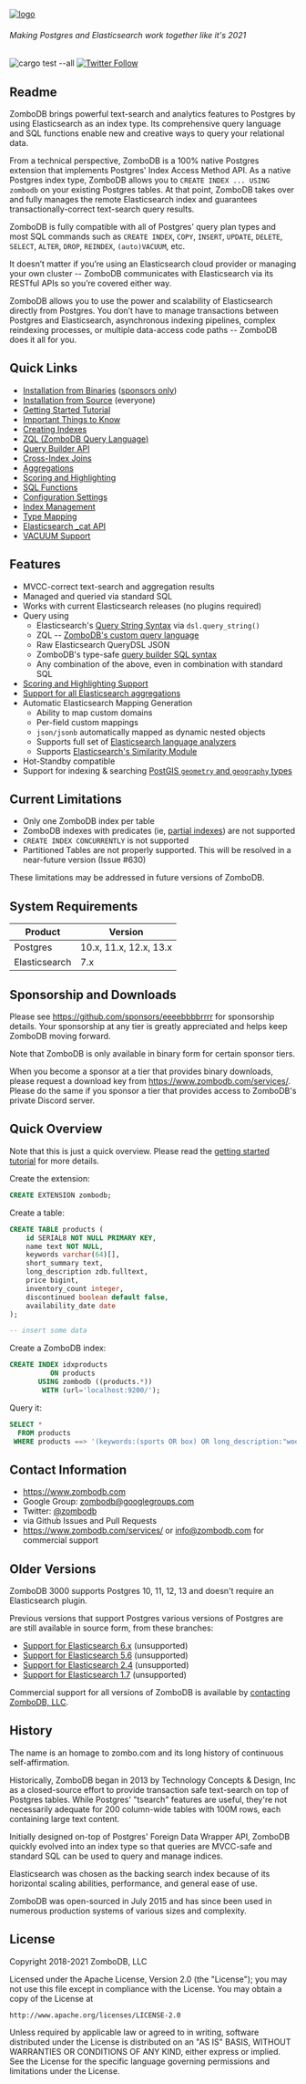 [![logo](logo.png)](https://www.zombodb.com/) 
###### Making Postgres and Elasticsearch work together like it's 2021
![cargo test --all](https://github.com/zombodb/zombodb/workflows/cargo%20pgx%20test%20pgXX/badge.svg)
[![Twitter Follow](https://img.shields.io/twitter/follow/zombodb.svg?style=flat)](https://twitter.com/zombodb)


## Readme
ZomboDB brings powerful text-search and analytics features to Postgres by using Elasticsearch as an index type.  Its comprehensive query language and SQL functions enable new and creative ways to query your relational data.

From a technical perspective, ZomboDB is a 100% native Postgres extension that implements Postgres' Index Access Method API.  As a native Postgres index type, ZomboDB allows you to `CREATE INDEX ... USING zombodb` on your existing Postgres tables.  At that point, ZomboDB takes over and fully manages the remote Elasticsearch index and guarantees transactionally-correct text-search query results.

ZomboDB is fully compatible with all of Postgres' query plan types and most SQL commands such as `CREATE INDEX`, `COPY`, `INSERT`, `UPDATE`, `DELETE`, `SELECT`, `ALTER`, `DROP`, `REINDEX`, `(auto)VACUUM`, etc.

It doesn’t matter if you’re using an Elasticsearch cloud provider or managing your own cluster -- ZomboDB communicates with Elasticsearch via its RESTful APIs so you’re covered either way.

ZomboDB allows you to use the power and scalability of Elasticsearch directly from Postgres.  You don’t have to manage transactions between Postgres and Elasticsearch, asynchronous indexing pipelines, complex reindexing processes, or multiple data-access code paths -- ZomboDB does it all for you.


## Quick Links

 - [Installation from Binaries](BINARY-INSTALLATION.md) ([sponsors only](https://github.com/sponsors/eeeebbbbrrrr))
 - [Installation from Source](SOURCE-INSTALLATION.md) (everyone)
 - [Getting Started Tutorial](TUTORIAL.md)
 - [Important Things to Know](THINGS-TO-KNOW.md)
 - [Creating Indexes](CREATE-INDEX.md)
 - [ZQL (ZomboDB Query Language)](ZQL.md)
 - [Query Builder API](QUERY-BUILDER-API.md)
 - [Cross-Index Joins](CROSS-INDEX-JOINS.md)
 - [Aggregations](AGGREGATIONS.md)
 - [Scoring and Highlighting](SCORING-HIGHLIGHTING.md)
 - [SQL Functions](SQL-FUNCTIONS.md)
 - [Configuration Settings](CONFIGURATION-SETTINGS.md)
 - [Index Management](INDEX-MANAGEMENT.md)
 - [Type Mapping](TYPE-MAPPING.md)
 - [Elasticsearch _cat API](CAT-API.md)
 - [VACUUM Support](VACUUM.md)

 
## Features

 - MVCC-correct text-search and aggregation results
 - Managed and queried via standard SQL
 - Works with current Elasticsearch releases (no plugins required)
 - Query using
    - Elasticsearch's [Query String Syntax](https://www.elastic.co/guide/en/elasticsearch/reference/current/query-dsl-query-string-query.html#query-string-syntax) via `dsl.query_string()`
    - ZQL -- [ZomboDB's custom query language](ZQL.md)
    - Raw Elasticsearch QueryDSL JSON
    - ZomboDB's type-safe [query builder SQL syntax](QUERY-BUILDER-API.md)
    - Any combination of the above, even in combination with standard SQL
 - [Scoring and Highlighting Support](SCORING-HIGHLIGHTING.md)
 - [Support for all Elasticsearch aggregations](AGGREGATIONS.md)
 - Automatic Elasticsearch Mapping Generation
    - Ability to map custom domains
    - Per-field custom mappings
    - `json/jsonb` automatically mapped as dynamic nested objects
    - Supports full set of [Elasticsearch language analyzers](https://www.elastic.co/guide/en/elasticsearch/reference/current/analysis-lang-analyzer.html)
    - Supports [Elasticsearch's Similarity Module](TYPE-MAPPING.md#similarity-module-support) 
 - Hot-Standby compatible
 - Support for indexing & searching [PostGIS `geometry` and `geography` types](POSTGIS-SUPPORT.md)


## Current Limitations

 - Only one ZomboDB index per table
 - ZomboDB indexes with predicates (ie, [partial indexes](https://www.postgresql.org/docs/10/indexes-partial.html)) are not supported
 - `CREATE INDEX CONCURRENTLY` is not supported
 - Partitioned Tables are not properly supported.  This will be resolved in a near-future version (Issue #630)

These limitations may be addressed in future versions of ZomboDB.


## System Requirements
 
 Product      | Version 
---           | ---      
Postgres      | 10.x, 11.x, 12.x, 13.x
Elasticsearch | 7.x


## Sponsorship and Downloads

Please see https://github.com/sponsors/eeeebbbbrrrr for sponsorship details.  Your sponsorship at any tier is greatly 
appreciated and helps keep ZomboDB moving forward.

Note that ZomboDB is only available in binary form for certain sponsor tiers.

When you become a sponsor at a tier that provides binary downloads, please request a download key from https://www.zombodb.com/services/.
Please do the same if you sponsor a tier that provides access to ZomboDB's private Discord server.


## Quick Overview

Note that this is just a quick overview.  Please read the [getting started tutorial](TUTORIAL.md) for more details.

Create the extension:

```sql
CREATE EXTENSION zombodb;
```

Create a table:

```sql
CREATE TABLE products (
    id SERIAL8 NOT NULL PRIMARY KEY,
    name text NOT NULL,
    keywords varchar(64)[],
    short_summary text,
    long_description zdb.fulltext, 
    price bigint,
    inventory_count integer,
    discontinued boolean default false,
    availability_date date
);

-- insert some data
```

Create a ZomboDB index:

```sql
CREATE INDEX idxproducts 
          ON products 
       USING zombodb ((products.*)) 
        WITH (url='localhost:9200/');
```

Query it:

```sql
SELECT * 
  FROM products 
 WHERE products ==> '(keywords:(sports OR box) OR long_description:"wooden away"~5) AND price:[1000 TO 20000]';
```


## Contact Information

 - https://www.zombodb.com
 - Google Group: zombodb@googlegroups.com
 - Twitter: [@zombodb](https://twitter.com/zombodb/)
 - via Github Issues and Pull Requests
 - https://www.zombodb.com/services/ or info@zombodb.com for commercial support

## Older Versions

ZomboDB 3000 supports Postgres 10, 11, 12, 13 and doesn't require an Elasticsearch plugin.  

Previous versions that support Postgres various versions of Postgres are are still available in source form, from these branches:

- [Support for Elasticsearch 6.x](https://github.com/zombodb/zombodb/tree/v10-1.0.3) (unsupported)
- [Support for Elasticsearch 5.6](https://github.com/zombodb/zombodb/tree/master-es5.6) (unsupported)
- [Support for Elasticsearch 2.4](https://github.com/zombodb/zombodb/tree/master-es2.4) (unsupported)
- [Support for Elasticsearch 1.7](https://github.com/zombodb/zombodb/tree/master-es1.7) (unsupported)

Commercial support for all versions of ZomboDB is available by [contacting ZomboDB, LLC](https://www.zombodb.com/services/).


 
## History

The name is an homage to zombo.com and its long history of continuous self-affirmation.

Historically, ZomboDB began in 2013 by Technology Concepts & Design, Inc as a closed-source effort to provide transaction safe text-search on top of Postgres tables. While Postgres' "tsearch" features are useful, they're not necessarily adequate for 200 column-wide tables with 100M rows, each containing large text content.

Initially designed on-top of Postgres' Foreign Data Wrapper API, ZomboDB quickly evolved into an index type so that queries are MVCC-safe and standard SQL can be used to query and manage indices.

Elasticsearch was chosen as the backing search index because of its horizontal scaling abilities, performance, and general ease of use.

ZomboDB was open-sourced in July 2015 and has since been used in numerous production systems of various sizes and complexity.

## License

Copyright 2018-2021 ZomboDB, LLC

Licensed under the Apache License, Version 2.0 (the "License");
you may not use this file except in compliance with the License.
You may obtain a copy of the License at

    http://www.apache.org/licenses/LICENSE-2.0

Unless required by applicable law or agreed to in writing, software
distributed under the License is distributed on an "AS IS" BASIS,
WITHOUT WARRANTIES OR CONDITIONS OF ANY KIND, either express or implied.
See the License for the specific language governing permissions and
limitations under the License.
